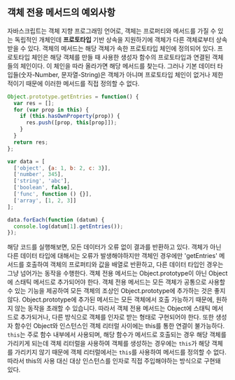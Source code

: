 ## 객체 전용 메서드의 예외사항
자바스크립트는 객체 지향 프로그래밍 언어로, 객체는 프로퍼티와 메서드를 가질 수 있는 독립적인 개체인데 **프로토타입** 기반 상속을 지원하기에 객체가 다른 객체로부터 상속받을 수 있다.
객체의 메서드는 해당 객체가 속한 프로토타입 체인에 정의되어 있다. 프로토타입 체인은 해당 객체를 만들 때 사용한 생성자 함수의 프로토타입과 연결된 객체들의 체인이다. 이 체인을 따라 올라가면 해당 메서드를 찾는다. 그러나 기본 데이터 타입들(숫자-Number, 문자열-String)은 객체가 아니며 프로토타입 체인이 없거나 제한적이기 때문에 이러한 메서드를 직접 정의할 수 없다. 


```js
Object.prototype.getEntries = function() {
  var res = [];
  for (var prop in this) {
    if (this.hasOwnProperty(prop)) {
      res.push([prop, this[prop]]);
    }
  }
  return res;
};

var data = [
  ['object', {a: 1, b: 2, c: 3}],
  ['number', 345],
  ['string', 'abc'],
  ['boolean', false],
  ['func', function () {}],
  ['array', [1, 2, 3]]
];

data.forEach(function (datum) {
  console.log(datum[1].getEntries());
});

```
해당 코드를 실행해보면, 모든 데이터가 오류 없이 결과를 반환하고 있다. 객체가 아닌 다른 데이터 타입에 대해서는 오류가 발생해야하지만 객체인 경우에만 'getEntries' 메서드를 호출하여 객체의 프로퍼티와 값을 배열로 반환하고, 다른 데이터 타입인 경우는 그냥 넘어가는 동작을 수행한다. 
객체 전용 메서드는 Object.prototype이 아닌 Object에 스태틱 메서드로 추가되어야 한다. 
객체 전용 메서드는 모든 객체가 공통으로 사용할 수 있는 기능을 제공하여 모든 객체의 조상인 Object.prototype에 추가하는 것은 좋지 않다. Object.prototype에 추가된 메서드는 모든 객체에서 호출 가능하기 때문에, 원하지 않는 동작을 초래할 수 있습니다. 따라서 객체 전용 메서드는 Object에 스태틱 메서드로 추가되거나, 다른 방식으로 객체를 인자로 받는 형태로 구현되어야 한다.
또한 생성자 함수인 Object와 인스턴스인 객체 리터럴 사이에는 this를 통한 연결이 불가능하다. ```this```는 주로 함수 내부에서 사용되며, 해당 함수가 메서드로 호출되는 경우 해당 객체를 가리키게 되는데 객체 리터럴을 사용하여 객체를 생성하는 경우에는 ```this```가 해당 객체를 가리키지 않기 때문에 객체 리터럴에서는 ```this```를 사용하여 메서드를 정의할 수 없다. 따라서 this의 사용 대신 대상 인스턴스를 인자로 직접 주입해야하는 방식으로 구현돼 있다.
